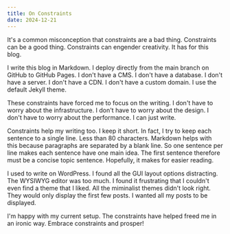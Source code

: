 ```yaml
---
title: On Constraints
date: 2024-12-21
---
```


It's a common misconception that constraints are a bad thing.
Constraints can be a good thing.
Constraints can engender creativity.
It has for this blog.

I write this blog in Markdown.
I deploy directly from the main branch on GitHub to GitHub Pages.
I don't have a CMS.
I don't have a database.
I don't have a server.
I don't have a CDN.
I don't have a custom domain.
I use the default Jekyll theme.

These constraints have forced me to focus on the writing.
I don't have to worry about the infrastructure.
I don't have to worry about the design.
I don't have to worry about the performance.
I can just write.

Constraints help my writing too.
I keep it short.
In fact, I try to keep each sentence to a single line.
Less than 80 characters.
Markdown helps with this because paragraphs are separated by a blank line.
So one sentence per line makes each sentence have one main idea.
The first sentence therefore must be a concise topic sentence.
Hopefully, it makes for easier reading.

I used to write on WordPress.
I found all the GUI layout options distracting.
The WYSIWYG editor was too much.
I found it frustrating that I couldn't even find a theme that I liked.
All the miminalist themes didn't look right.
They would only display the first few posts.
I wanted all my posts to be displayed.

I'm happy with my current setup.
The constraints have helped freed me in an ironic way.
Embrace constraints and prosper!
